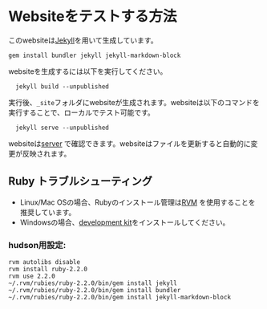 Websiteをテストする方法
=======================

このwebsiteは[Jekyll](http://jekyllrb.com)を用いて生成しています。
```
gem install bundler jekyll jekyll-markdown-block
```
websiteを生成するには以下を実行してください。
```
  jekyll build --unpublished
```
実行後、`_site`フォルダにwebsiteが生成されます。websiteは以下のコマンドを実行することで、ローカルでテスト可能です。
```
  jekyll serve --unpublished
```
websiteは[server](http://127.0.0.1:4000) で確認できます。websiteはファイルを更新すると自動的に変更が反映されます。


Ruby トラブルシューティング
--------------------

- Linux/Mac OSの場合、Rubyのインストール管理は[RVM](https://rvm.io/) を使用することを推奨しています。
- Windowsの場合、[development kit](https://github.com/oneclick/rubyinstaller/wiki/Development-Kit)をインストールしてください。

### hudson用設定:

```
rvm autolibs disable
rvm install ruby-2.2.0
rvm use 2.2.0
~/.rvm/rubies/ruby-2.2.0/bin/gem install jekyll
~/.rvm/rubies/ruby-2.2.0/bin/gem install bundler
~/.rvm/rubies/ruby-2.2.0/bin/gem install jekyll-markdown-block
```
